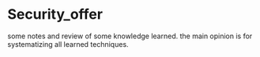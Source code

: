 # Security_offer
some notes and review of some knowledge learned. the main opinion is for systematizing all learned techniques.
